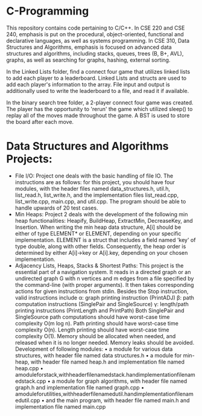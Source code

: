 # C-Programming
This repository contains code pertaining to C/C++.
In CSE 220 and CSE 240, emphasis is put on the procedural, object-oriented, functional and declarative languages, as well as systems programming. 
In CSE 310, Data Structures and Algorithms, emphasis is focused on advanced data structures and algorithms, including stacks, queues, trees (B, B+, AVL), graphs, as well as searching for graphs, hashing, external sorting.

In the Linked Lists folder, find a connect four game that utilizes linked lists to add each player to a leaderboard. Linked Lists and structs are used to add each player's information to the array. File input and output is additionally used to write the leaderboard to a file, and read it if available.

In the binary search tree folder, a 2-player connect four game was created. The player has the opportunity to 'rerun' the game which utilized sleep() to replay all of the moves made throughout the game. A BST is used to store the board after each move.

# Data Structures and Algorithms Projects:
- File I/O: Project one deals with the basic handling of file IO. The instructions are as follows: for this project, you should have four modules, with the header files named data_structures.h, util.h, list_read.h, list_write.h, and the implementation files list_read.cpp, list_write.cpp, main.cpp, and util.cpp. The program should be able to handle upwards of 20 test cases.
- Min Heaps: Project 2 deals with the development of the following min heap functionalities: Heapify, BuildHeap, ExtractMin, DecreaseKey, and Insertion. When writing the min heap data structure, A[i] should be either of type ELEMENT* or ELEMENT, depending on your specific implementation. ELEMENT is a struct that includes a field named 'key' of type double, along with other
fields. Consequently, the heap order is determined by either A[i]->key or A[i].key, depending on your chosen implementation.
- Adjacency Lists, Heaps, Stacks & Shortest Paths: This project is the essential part of a navigation system. It reads in a directed graph or an undirected graph G with n vertices and m edges from a file specified by the command-line (with proper arguments). It then takes corresponding actions for given instructions from stdin. Besides the Stop instruction, valid instructions include
  α: graph printing instruction (PrintADJ)
  β: path computation instructions (SinglePair and SingleSource)
  γ: length/path printing instructions (PrintLength and PrintPath)
Both SinglePair and SingleSource path computations should have worst-case time complexity O(m log n). Path printing should have worst-case time complexity O(n). Length printing should have worst-case time complexity O(1). Memory should be allocated when needed, and released when it is no longer needed. Memory leaks should be avoided.
Development of following modules:
  • a module for various data structures, with header file named data structures.h
  • a module for min-heap, with header file named heap.h and implementation file named heap.cpp
  • amoduleforstack,withheaderfilenamedstack.handimplementationfilenamedstack.cpp
  • a module for graph algorithms, with header file named graph.h and implementation file
  named graph.cpp
  • amoduleforutilities,withheaderfilenamedutil.handimplementationfilenamedutil.cpp
  • and the main program, with header file named main.h and implementation file named main.cpp
